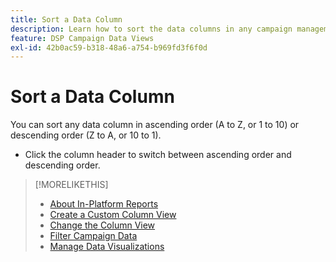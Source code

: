 ```yaml
---
title: Sort a Data Column
description: Learn how to sort the data columns in any campaign management view.
feature: DSP Campaign Data Views
exl-id: 42b0ac59-b318-48a6-a754-b969fd3f6f0d
---
```

# Sort a Data Column

You can sort any data column in ascending order (A to Z, or 1 to 10) or descending order (Z to A, or 10 to 1).

* Click the column header to switch between ascending order and descending order.

>[!MORELIKETHIS]
>
>* [About In-Platform Reports](campaign-reports-about.md)
>* [Create a Custom Column View](column-view-create.md)
>* [Change the Column View](column-view-change.md)
>* [Filter Campaign Data](campaign-data-filter.md)
>* [Manage Data Visualizations](campaign-data-visualization-manage.md)
